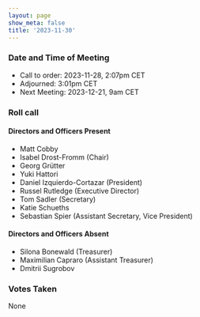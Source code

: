 ```yaml
---
layout: page
show_meta: false
title: '2023-11-30'
---
```


### Date and Time of Meeting

* Call to order: 2023-11-28, 2:07pm CET
* Adjourned: 3:01pm CET
* Next Meeting: 2023-12-21, 9am CET

### Roll call

#### Directors and Officers Present

* Matt Cobby
* Isabel Drost-Fromm (Chair)
* Georg Grütter
* Yuki Hattori
* Daniel Izquierdo-Cortazar (President)
* Russel Rutledge (Executive Director)
* Tom Sadler (Secretary)
* Katie Schueths
* Sebastian Spier (Assistant Secretary, Vice President)

#### Directors and Officers Absent

* Silona Bonewald (Treasurer)
* Maximilian Capraro (Assistant Treasurer)
* Dmitrii Sugrobov

### Votes Taken

None

